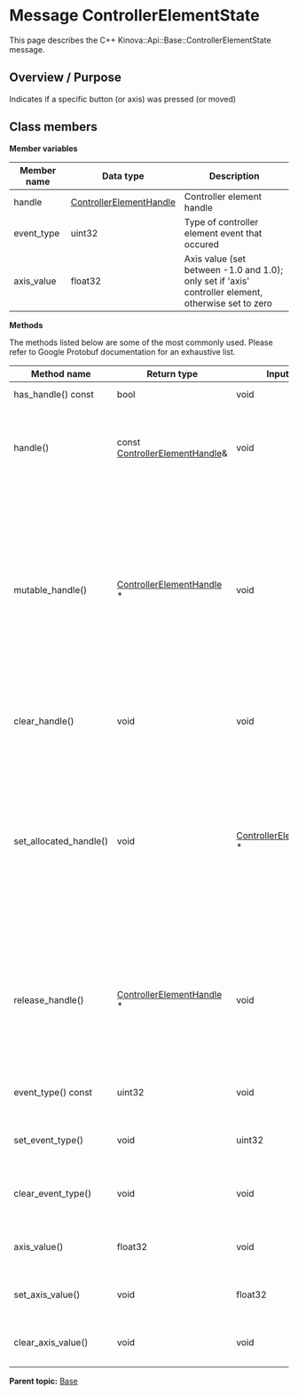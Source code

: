 # Message ControllerElementState

This page describes the C++ Kinova::Api::Base::ControllerElementState message.

## Overview / Purpose

Indicates if a specific button \(or axis\) was pressed \(or moved\)

## Class members

 **Member variables** 

|Member name|Data type|Description|
|-----------|---------|-----------|
|handle| [ControllerElementHandle](msg_Base_ControllerElementHandle.md#)|Controller element handle|
|event\_type|uint32|Type of controller element event that occured|
|axis\_value|float32|Axis value \(set between -1.0 and 1.0\); only set if 'axis' controller element, otherwise set to zero|

 **Methods** 

The methods listed below are some of the most commonly used. Please refer to Google Protobuf documentation for an exhaustive list.

|Method name|Return type|Input type|Description|
|-----------|-----------|----------|-----------|
|has\_handle\(\) const|bool|void|Returns true if handle is set.|
|handle\(\)|const [ControllerElementHandle](msg_Base_ControllerElementHandle.md#)&|void|Returns the current value of handle. If handle is not set, returns a [ControllerElementHandle](msg_Base_ControllerElementHandle.md#) with none of its fields set \(possibly handle::default\_instance\(\)\).|
|mutable\_handle\(\)| [ControllerElementHandle](msg_Base_ControllerElementHandle.md#) \*|void|Returns a pointer to the mutable [ControllerElementHandle](msg_Base_ControllerElementHandle.md#) object that stores the field's value. If the field was not set prior to the call, then the returned [ControllerElementHandle](msg_Base_ControllerElementHandle.md#) will have none of its fields set \(i.e. it will be identical to a newly-allocated [ControllerElementHandle](msg_Base_ControllerElementHandle.md#)\). After calling this, has\_handle\(\) will return true and handle\(\) will return a reference to the same instance of [ControllerElementHandle](msg_Base_ControllerElementHandle.md#).|
|clear\_handle\(\)|void|void|Clears the value of the field. After calling this, has\_handle\(\) will return false and handle\(\) will return the default value.|
|set\_allocated\_handle\(\)|void| [ControllerElementHandle](msg_Base_ControllerElementHandle.md#) \*|Sets the [ControllerElementHandle](msg_Base_ControllerElementHandle.md#) object to the field and frees the previous field value if it exists. If the [ControllerElementHandle](msg_Base_ControllerElementHandle.md#) pointer is not NULL, the message takes ownership of the allocated [ControllerElementHandle](msg_Base_ControllerElementHandle.md#) object and has\_ [ControllerElementHandle](msg_Base_ControllerElementHandle.md#)\(\) will return true. Otherwise, if the handle is NULL, the behavior is the same as calling clear\_handle\(\).|
|release\_handle\(\)| [ControllerElementHandle](msg_Base_ControllerElementHandle.md#) \*|void|Releases the ownership of the field and returns the pointer of the [ControllerElementHandle](msg_Base_ControllerElementHandle.md#) object. After calling this, caller takes the ownership of the allocated [ControllerElementHandle](msg_Base_ControllerElementHandle.md#) object, has\_handle\(\) will return false, and handle\(\) will return the default value.|
|event\_type\(\) const|uint32|void|Returns the current value of event\_type. If the event\_type is not set, returns 0.|
|set\_event\_type\(\)|void|uint32|Sets the value of event\_type. After calling this, event\_type\(\) will return value.|
|clear\_event\_type\(\)|void|void|Clears the value of event\_type. After calling this, event\_type\(\) will return the empty string/empty bytes.|
|axis\_value\(\)|float32|void|Returns the current value of axis\_value. If the axis\_value is not set, returns 0.|
|set\_axis\_value\(\)|void|float32|Sets the value of axis\_value. After calling this, axis\_value\(\) will return value.|
|clear\_axis\_value\(\)|void|void|Clears the value of axis\_value. After calling this, axis\_value\(\) will return 0.|

**Parent topic:** [Base](../references/summary_Base.md)

